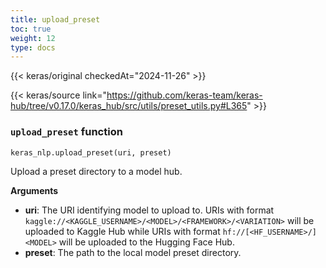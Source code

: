 ```yaml
---
title: upload_preset
toc: true
weight: 12
type: docs
---
```


{{< keras/original checkedAt="2024-11-26" >}}

{{< keras/source link="https://github.com/keras-team/keras-hub/tree/v0.17.0/keras_hub/src/utils/preset_utils.py#L365" >}}

### `upload_preset` function

```python
keras_nlp.upload_preset(uri, preset)
```

Upload a preset directory to a model hub.

**Arguments**

- **uri**: The URI identifying model to upload to.
  URIs with format
  `kaggle://<KAGGLE_USERNAME>/<MODEL>/<FRAMEWORK>/<VARIATION>`
  will be uploaded to Kaggle Hub while URIs with format
  `hf://[<HF_USERNAME>/]<MODEL>` will be uploaded to the Hugging
  Face Hub.
- **preset**: The path to the local model preset directory.
